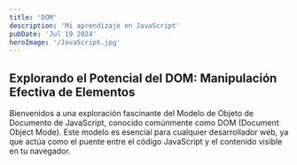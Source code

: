 ```yaml
---
title: 'DOM'
description: 'Mi aprendizaje en JavaScript'
pubDate: 'Jul 19 2024'
heroImage: '/JavaScript.jpg'
---
```


## Explorando el Potencial del DOM: Manipulación Efectiva de Elementos
Bienvenidos a una exploración fascinante del Modelo de Objeto de Documento de JavaScript, conocido comúnmente como DOM (Document Object Mode). Este modelo es esencial para cualquier desarrollador web, ya que actúa como el puente entre el código JavaScript y el contenido visible en tu navegador.